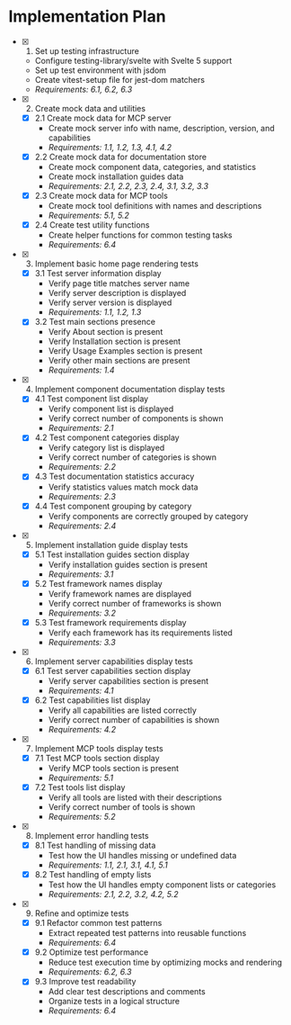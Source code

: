 # Implementation Plan

- [x] 1. Set up testing infrastructure
  - Configure testing-library/svelte with Svelte 5 support
  - Set up test environment with jsdom
  - Create vitest-setup file for jest-dom matchers
  - _Requirements: 6.1, 6.2, 6.3_

- [x] 2. Create mock data and utilities
  - [x] 2.1 Create mock data for MCP server
    - Create mock server info with name, description, version, and capabilities
    - _Requirements: 1.1, 1.2, 1.3, 4.1, 4.2_
  - [x] 2.2 Create mock data for documentation store
    - Create mock component data, categories, and statistics
    - Create mock installation guides data
    - _Requirements: 2.1, 2.2, 2.3, 2.4, 3.1, 3.2, 3.3_
  - [x] 2.3 Create mock data for MCP tools
    - Create mock tool definitions with names and descriptions
    - _Requirements: 5.1, 5.2_
  - [x] 2.4 Create test utility functions
    - Create helper functions for common testing tasks
    - _Requirements: 6.4_

- [x] 3. Implement basic home page rendering tests
  - [x] 3.1 Test server information display
    - Verify page title matches server name
    - Verify server description is displayed
    - Verify server version is displayed
    - _Requirements: 1.1, 1.2, 1.3_
  - [x] 3.2 Test main sections presence
    - Verify About section is present
    - Verify Installation section is present
    - Verify Usage Examples section is present
    - Verify other main sections are present
    - _Requirements: 1.4_

- [x] 4. Implement component documentation display tests
  - [x] 4.1 Test component list display
    - Verify component list is displayed
    - Verify correct number of components is shown
    - _Requirements: 2.1_
  - [x] 4.2 Test component categories display
    - Verify category list is displayed
    - Verify correct number of categories is shown
    - _Requirements: 2.2_
  - [x] 4.3 Test documentation statistics accuracy
    - Verify statistics values match mock data
    - _Requirements: 2.3_
  - [x] 4.4 Test component grouping by category
    - Verify components are correctly grouped by category
    - _Requirements: 2.4_

- [x] 5. Implement installation guide display tests
  - [x] 5.1 Test installation guides section display
    - Verify installation guides section is present
    - _Requirements: 3.1_
  - [x] 5.2 Test framework names display
    - Verify framework names are displayed
    - Verify correct number of frameworks is shown
    - _Requirements: 3.2_
  - [x] 5.3 Test framework requirements display
    - Verify each framework has its requirements listed
    - _Requirements: 3.3_

- [x] 6. Implement server capabilities display tests
  - [x] 6.1 Test server capabilities section display
    - Verify server capabilities section is present
    - _Requirements: 4.1_
  - [x] 6.2 Test capabilities list display
    - Verify all capabilities are listed correctly
    - Verify correct number of capabilities is shown
    - _Requirements: 4.2_

- [x] 7. Implement MCP tools display tests
  - [x] 7.1 Test MCP tools section display
    - Verify MCP tools section is present
    - _Requirements: 5.1_
  - [x] 7.2 Test tools list display
    - Verify all tools are listed with their descriptions
    - Verify correct number of tools is shown
    - _Requirements: 5.2_

- [x] 8. Implement error handling tests
  - [x] 8.1 Test handling of missing data
    - Test how the UI handles missing or undefined data
    - _Requirements: 1.1, 2.1, 3.1, 4.1, 5.1_
  - [x] 8.2 Test handling of empty lists
    - Test how the UI handles empty component lists or categories
    - _Requirements: 2.1, 2.2, 3.2, 4.2, 5.2_

- [x] 9. Refine and optimize tests
  - [x] 9.1 Refactor common test patterns
    - Extract repeated test patterns into reusable functions
    - _Requirements: 6.4_
  - [x] 9.2 Optimize test performance
    - Reduce test execution time by optimizing mocks and rendering
    - _Requirements: 6.2, 6.3_
  - [x] 9.3 Improve test readability
    - Add clear test descriptions and comments
    - Organize tests in a logical structure
    - _Requirements: 6.4_
